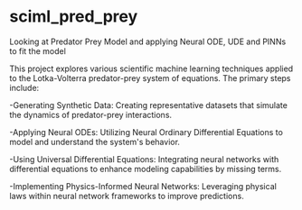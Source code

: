 # sciml_pred_prey
Looking at Predator Prey Model and applying Neural ODE, UDE and PINNs to fit the model

This project explores various scientific machine learning techniques applied to the Lotka-Volterra predator-prey system of equations. The primary steps include:

-Generating Synthetic Data: Creating representative datasets that simulate the dynamics of predator-prey interactions.

-Applying Neural ODEs: Utilizing Neural Ordinary Differential Equations to model and understand the system's behavior.

-Using Universal Differential Equations: Integrating neural networks with differential equations to enhance modeling capabilities by missing terms.

-Implementing Physics-Informed Neural Networks: Leveraging physical laws within neural network frameworks to improve predictions.
